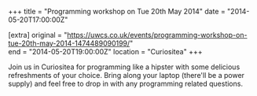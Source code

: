 +++
title = "Programming workshop on Tue 20th May 2014"
date = "2014-05-20T17:00:00Z"

[extra]
original = "https://uwcs.co.uk/events/programming-workshop-on-tue-20th-may-2014-1474489090199/"    
end = "2014-05-20T19:00:00Z"
location = "Curiositea"
+++

Join us in Curiositea for programming like a hipster with some delicious refreshments of your choice. Bring along your laptop (there'll be a power supply) and feel free to drop in with any programming related questions.

